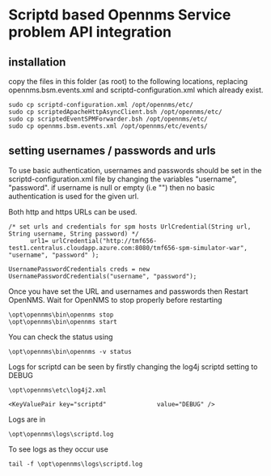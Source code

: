 # Scriptd based Opennms Service problem API integration

## installation
copy the files in this folder (as root)  to the following locations, replacing opennms.bsm.events.xml and scriptd-configuration.xml which already exist. 


```
sudo cp scriptd-configuration.xml /opt/opennms/etc/
sudo cp scriptedApacheHttpAsyncClient.bsh /opt/opennms/etc/
sudo cp scriptedEventSPMForwarder.bsh /opt/opennms/etc/
sudo cp opennms.bsm.events.xml /opt/opennms/etc/events/

```

## setting usernames / passwords and urls

To use basic authentication, usernames and passwords should be set in the scriptd-configuration.xml file by changing the variables "username", "password".
if username is null or empty (i.e "") then no basic authentication is used for the given url.

Both http and https URLs can be used.

```
/* set urls and credentials for spm hosts UrlCredential(String url, String username, String password) */
      url1= urlCredential("http://tmf656-test1.centralus.cloudapp.azure.com:8080/tmf656-spm-simulator-war", "username", "password" );
```


```
UsernamePasswordCredentials creds = new UsernamePasswordCredentials("username", "password");
```

Once you have set the URL and usernames and passwords then Restart OpenNMS. 
Wait for OpenNMS to stop properly before restarting
```
\opt\opennms\bin\opennms stop
\opt\opennms\bin\opennms start
```
You can check the status using 
```
\opt\opennms\bin\opennms -v status
```

Logs for scriptd can be seen by firstly changing the log4j scriptd setting to DEBUG 
```
\opt\opennms\etc\log4j2.xml

<KeyValuePair key="scriptd"              value="DEBUG" />

```

Logs are in
```
\opt\opennms\logs\scriptd.log
```
To see logs as they occur use
```
tail -f \opt\opennms\logs\scriptd.log 
```
